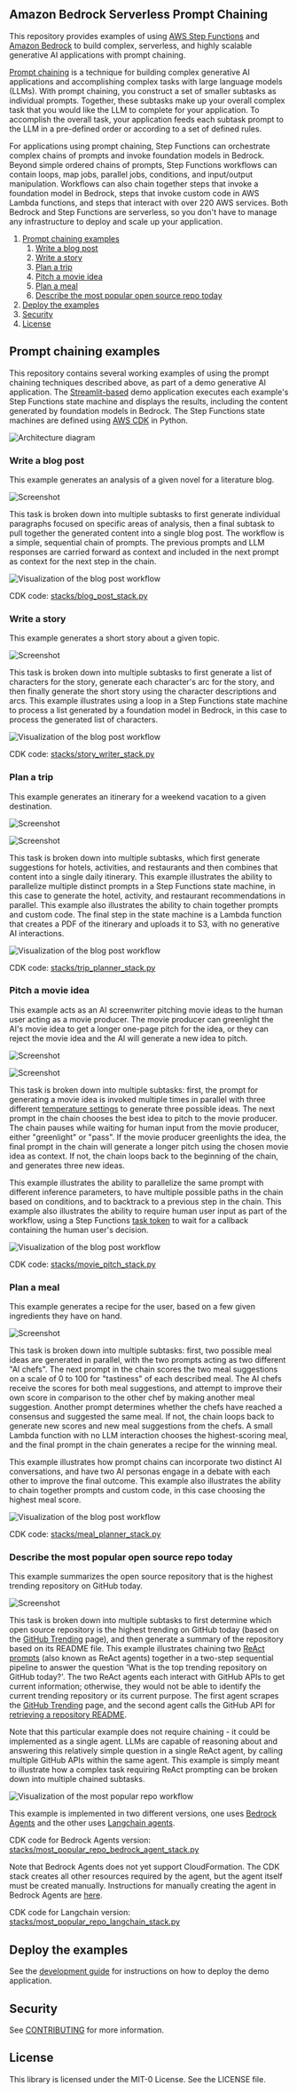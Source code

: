 ## Amazon Bedrock Serverless Prompt Chaining

This repository provides examples of using [AWS Step Functions](https://aws.amazon.com/step-functions/)
and [Amazon Bedrock](https://aws.amazon.com/bedrock/) to build complex, serverless, and highly scalable
generative AI applications with prompt chaining.

[Prompt chaining](https://docs.anthropic.com/claude/docs/prompt-chaining) is a technique for
building complex generative AI applications and accomplishing complex tasks with large language models (LLMs).
With prompt chaining, you construct a set of smaller subtasks as individual prompts. Together, these subtasks
make up your overall complex task that you would like the LLM to complete for your application.
To accomplish the overall task, your application feeds each subtask prompt to the LLM in a pre-defined order or
according to a set of defined rules.

For applications using prompt chaining, Step Functions can orchestrate complex chains of prompts and invoke foundation models in Bedrock.
Beyond simple ordered chains of prompts, Step Functions workflows can contain loops, map jobs, parallel jobs,
conditions, and input/output manipulation. Workflows can also chain together steps that invoke a foundation model in Bedrock,
steps that invoke custom code in AWS Lambda functions, and steps that interact with over 220 AWS services.
Both Bedrock and Step Functions are serverless, so you don't have to manage any infrastructure to deploy and scale up your application.

<!-- toc -->

1. [Prompt chaining examples](#prompt-chaining-examples)
    1. [Write a blog post](#write-a-blog-post)
    1. [Write a story](#write-a-story)
    1. [Plan a trip](#plan-a-trip)
    1. [Pitch a movie idea](#pitch-a-movie-idea)
    1. [Plan a meal](#plan-a-meal)
    1. [Describe the most popular open source repo today](#describe-the-most-popular-open-source-repo-today)
1. [Deploy the examples](#deploy-the-examples)
1. [Security](#security)
1. [License](#license)
<!-- tocstop -->

## Prompt chaining examples

This repository contains several working examples of using the prompt chaining techniques described above,
as part of a demo generative AI application. The [Streamlit-based](https://streamlit.io/) demo application
executes each example's Step Functions state machine and displays the results,
including the content generated by foundation models in Bedrock.
The Step Functions state machines are defined using [AWS CDK](https://aws.amazon.com/cdk/) in Python.

![Architecture diagram](/docs/architecture/ServerlessPromptChainingArchitecture.png)

### Write a blog post

This example generates an analysis of a given novel for a literature blog.

![Screenshot](/docs/screenshots/blog_post.png)

This task is broken down into multiple subtasks to first generate individual paragraphs
focused on specific areas of analysis, then a final subtask to pull together the generated
content into a single blog post. The workflow is a simple, sequential chain of prompts.
The previous prompts and LLM responses are carried forward as context and included in
the next prompt as context for the next step in the chain.

![Visualization of the blog post workflow](/webapp/pages/workflow_images/blog_post.png)

CDK code: [stacks/blog_post_stack.py](stacks/blog_post_stack.py)

### Write a story

This example generates a short story about a given topic.

![Screenshot](/docs/screenshots/story_writer.png)

This task is broken down into multiple subtasks to first generate a list of characters for the story,
generate each character's arc for the story, and then finally generate the short story using
the character descriptions and arcs. This example illustrates using a loop in a Step Functions
state machine to process a list generated by a foundation model in Bedrock, in this case to process
the generated list of characters.

![Visualization of the blog post workflow](/webapp/pages/workflow_images/story_writer.png)

CDK code: [stacks/story_writer_stack.py](stacks/story_writer_stack.py)

### Plan a trip

This example generates an itinerary for a weekend vacation to a given destination.

![Screenshot](/docs/screenshots/trip_planner.png)

![Screenshot](/docs/screenshots/trip_planner_itinerary.png)

This task is broken down into multiple subtasks, which first generate suggestions for hotels,
activities, and restaurants and then combines that content into a single daily itinerary.
This example illustrates the ability to parallelize multiple distinct prompts in a Step Functions
state machine, in this case to generate the hotel, activity, and restaurant recommendations in
parallel.
This example also illustrates the ability to chain together prompts and custom code.
The final step in the state machine is a Lambda function that creates a PDF of the itinerary
and uploads it to S3, with no generative AI interactions.

![Visualization of the blog post workflow](/webapp/pages/workflow_images/trip_planner.png)

CDK code: [stacks/trip_planner_stack.py](stacks/trip_planner_stack.py)

### Pitch a movie idea

This example acts as an AI screenwriter pitching movie ideas to the human user acting as a movie producer.
The movie producer can greenlight the AI's movie idea to get a longer one-page pitch for the idea,
or they can reject the movie idea and the AI will generate a new idea to pitch.

![Screenshot](/docs/screenshots/movie_pitch.png)

![Screenshot](/docs/screenshots/movie_pitch_one_pager.png)

This task is broken down into multiple subtasks: first, the prompt for generating a movie idea is invoked
multiple times in parallel with three different
[temperature settings](https://docs.aws.amazon.com/bedrock/latest/userguide/model-parameters.html#text-playground-adjust-random)
to generate three possible ideas. The next prompt in the chain chooses the best idea to pitch to the movie producer.
The chain pauses while waiting for human input from the movie producer, either "greenlight" or "pass".
If the movie producer greenlights the idea, the final prompt in the chain will generate a longer pitch using
the chosen movie idea as context. If not, the chain loops back to the beginning of the chain, and generates three new ideas.

This example illustrates the ability to parallelize the same prompt with different inference parameters,
to have multiple possible paths in the chain based on conditions, and to backtrack to a previous step in the chain.
This example also illustrates the ability to require human user input as part of the workflow, using a Step Functions
[task token](https://docs.aws.amazon.com/step-functions/latest/dg/connect-to-resource.html#connect-wait-token)
to wait for a callback containing the human user's decision.

![Visualization of the blog post workflow](/webapp/pages/workflow_images/movie_pitch.png)

CDK code: [stacks/movie_pitch_stack.py](stacks/movie_pitch_stack.py)

### Plan a meal

This example generates a recipe for the user, based on a few given ingredients they have on hand.

![Screenshot](/docs/screenshots/meal_planner.png)

This task is broken down into multiple subtasks: first, two possible meal ideas are generated in parallel, with
the two prompts acting as two different "AI chefs". The next prompt in the chain scores the two meal suggestions
on a scale of 0 to 100 for "tastiness" of each described meal.
The AI chefs receive the scores for both meal suggestions, and attempt to improve their own score in comparison
to the other chef by making another meal suggestion.
Another prompt determines whether the chefs have reached a consensus and suggested the same meal. If not,
the chain loops back to generate new scores and new meal suggestions from the chefs.
A small Lambda function with no LLM interaction chooses the highest-scoring meal,
and the final prompt in the chain generates a recipe for the winning meal.

This example illustrates how prompt chains can incorporate two distinct AI conversations, and have
two AI personas engage in a debate with each other to improve the final outcome.
This example also illustrates the ability to chain together prompts and custom code, in this case
choosing the highest meal score.

![Visualization of the blog post workflow](/webapp/pages/workflow_images/meal_planner.png)

CDK code: [stacks/meal_planner_stack.py](stacks/meal_planner_stack.py)

### Describe the most popular open source repo today

This example summarizes the open source repository that is the highest trending repository on GitHub today.

![Screenshot](/docs/screenshots/most_popular_repo.png)

This task is broken down into multiple subtasks to first determine which open source repository
is the highest trending on GitHub today (based on the [GitHub Trending](https://github.com/trending) page),
and then generate a summary of the repository based on its README file.
This example illustrates chaining two [ReAct prompts](https://www.promptingguide.ai/techniques/react) (also known as ReAct agents)
together in a two-step sequential pipeline to answer the question 'What is the top trending repository on GitHub today?'.
The two ReAct agents each interact with GitHub APIs to get current information; otherwise, they would not
be able to identify the current trending repository or its current purpose.
The first agent scrapes the [GitHub Trending](https://github.com/trending) page, and the second agent calls the GitHub API
for [retrieving a repository README](https://docs.github.com/en/rest/repos/contents?apiVersion=2022-11-28#get-a-repository-readme).

Note that this particular example does not require chaining - it could be implemented as a single agent.
LLMs are capable of reasoning about and answering this relatively simple question in a single ReAct agent, by calling
multiple GitHub APIs within the same agent. This example is simply meant to illustrate how a complex task
requiring ReAct prompting can be broken down into multiple chained subtasks.

![Visualization of the most popular repo workflow](/webapp/pages/workflow_images/most_popular_repo.png)

This example is implemented in two different versions,
one uses [Bedrock Agents](https://aws.amazon.com/bedrock/agents/)
and the other uses [Langchain agents](https://python.langchain.com/docs/modules/agents/agent_types/react).

CDK code for Bedrock Agents version: [stacks/most_popular_repo_bedrock_agent_stack.py](stacks/most_popular_repo_bedrock_agent_stack.py)

Note that Bedrock Agents does not yet support CloudFormation. The CDK stack creates all other resources required by the agent, but the agent itself must be created manually. Instructions for manually creating the agent in Bedrock Agents are [here](DEVELOP.md).

CDK code for Langchain version: [stacks/most_popular_repo_langchain_stack.py](stacks/most_popular_repo_langchain_stack.py)

## Deploy the examples

See the [development guide](DEVELOP.md) for instructions on how to deploy the demo application.

## Security

See [CONTRIBUTING](CONTRIBUTING.md#security-issue-notifications) for more information.

## License

This library is licensed under the MIT-0 License. See the LICENSE file.
